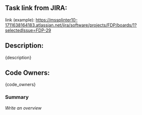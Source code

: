 ## Task link from JIRA:
link (example): https://mssplinter10-1711638164183.atlassian.net/jira/software/projects/FDP/boards/1?selectedIssue=FDP-29 

## Description:
{description}

## Code Owners:
{code_owners}

### Summary
_Write an overview_